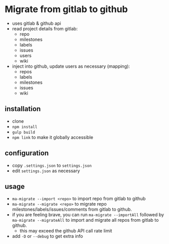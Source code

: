 # Migrate from gitlab to github

- uses gitlab &amp; github api
- read project details from gitlab:
  - repo
  - milestones
  - labels
  - issues
  - users
  - wiki
- inject into github, update users as necessary (mapping):
  - repos
  - labels
  - milestones
  - issues
  - wiki

## installation

- clone
- `npm install`
- `gulp build`
- `npm link` to make it globally accessible

## configuration

- copy `.settings.json` to `settings.json`
- edit `settings.json` as necessary

## usage

- `ma-migrate --import <repo>` to import repo from gitlab to github
- `ma-migrate --migrate <repo>` to migrate repo milestones/labels/issues/comments from gitlab to github.
- if you are feeling brave, you can run `ma-migrate --importAll` followed by `ma-migrate --migrateAll` to import and migrate all repos from gitlab to github.
  - this may exceed the github API call rate limit
- add `-D` or `--debug` to get extra info
